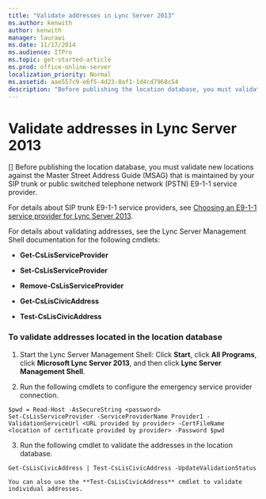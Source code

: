 ```yaml
---
title: "Validate addresses in Lync Server 2013"
ms.author: kenwith
author: kenwith
manager: laurawi
ms.date: 11/17/2014
ms.audience: ITPro
ms.topic: get-started-article
ms.prod: office-online-server
localization_priority: Normal
ms.assetid: aae557c9-e6f5-4d23-8af1-1d4cd7968c54
description: "Before publishing the location database, you must validate new locations against the Master Street Address Guide (MSAG) that is maintained by your SIP trunk or public switched telephone network (PSTN) E9-1-1 service provider."
---
```


# Validate addresses in Lync Server 2013
[]
Before publishing the location database, you must validate new locations against the Master Street Address Guide (MSAG) that is maintained by your SIP trunk or public switched telephone network (PSTN) E9-1-1 service provider. 
  
For details about SIP trunk E9-1-1 service providers, see [Choosing an E9-1-1 service provider for Lync Server 2013](choosing-an-e9-1-1-service-provider.md).
  
For details about validating addresses, see the Lync Server Management Shell documentation for the following cmdlets:
  
- **Get-CsLisServiceProvider**
    
- **Set-CsLisServiceProvider**
    
- **Remove-CsLisServiceProvider**
    
- **Get-CsLisCivicAddress**
    
- **Test-CsLisCivicAddress**
    
### To validate addresses located in the location database

1.  Start the Lync Server Management Shell: Click **Start**, click **All Programs**, click **Microsoft Lync Server 2013**, and then click **Lync Server Management Shell**.
    
2. Run the following cmdlets to configure the emergency service provider connection.
    
  ```
  $pwd = Read-Host -AsSecureString <password>
  Set-CsLisServiceProvider -ServiceProviderName Provider1 -ValidationServiceUrl <URL provided by provider> -CertFileName <location of certificate provided by provider> -Password $pwd
  
  ```

3. Run the following cmdlet to validate the addresses in the location database.
    
  ```
  Get-CsLisCivicAddress | Test-CsLisCivicAddress -UpdateValidationStatus
  ```

    You can also use the **Test-CsLisCivicAddress** cmdlet to validate individual addresses. 
    

